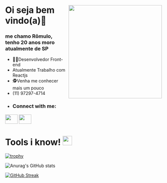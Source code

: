 <img style="margin-top:40px" align="right" width="300" src="https://user-images.githubusercontent.com/78929942/185489090-3d717cae-9132-4e52-9cc8-fdb4250d2c81.png">

# Oi seja bem vindo(a)🖖 

### me chamo Rômulo, tenho 20 anos moro atualmente de SP


- 🧑‍💻Desenvolvedor Front-end
- Atualmente Trabalho com Reactjs 
- 🕵️Venha me conhecer mais um pouco
- (11) 97297-4714
- <h3 align="left">Connect with me:</h3>
  <p align="left">

<a href="https://www.linkedin.com/in/r%C3%B4mulo-silva-8363301a5/" target="blank"><img align="center" src="https://cdn.jsdelivr.net/npm/simple-icons@3.0.1/icons/linkedin.svg" alt="" height="30" width="40" /></a>
<a href="https://www.instagram.com/iamromulera.js/" target="blank"><img align="center" src="https://cdn.jsdelivr.net/npm/simple-icons@3.0.1/icons/instagram.svg" alt="" height="30" width="40" /></a>


# Tools i know! <img width="30px" src="https://user-images.githubusercontent.com/78929942/185494063-6c3591e1-d055-4ac0-b6d1-c37cad72eb85.png">

[![trophy](https://github-profile-trophy.vercel.app/?username=rxmulx&theme=dark_dimmed)](https://github.com/rxmulx/github-profile-trophy)

<!--[![Anurag's GitHub stats](https://github-readme-stats.vercel.app/api?username=rxmulx)](https://github.com/anuraghazra/github-readme-stats)-->
![Anurag's GitHub stats](https://github-readme-stats.vercel.app/api?username=rxmulx&theme=dark&show_icons=true&hide=contribs,prs,issues,stars) 
<!--![Anurag's GitHub stats](https://github-readme-stats.vercel.app/api?username=anuraghazra&show_icons=true)-->
[![GitHub Streak](http://github-readme-streak-stats.herokuapp.com?user=rxmulx&theme=dark)](https://git.io/streak-stats)

<!--
**rxmulx/rxmulx** is a ✨ _special_ ✨ repository because its `README.md` (this file) appears on your GitHub profile.

Here are some ideas to get you started:

- 🔭 I’m currently working on ...
- 🌱 I’m currently learning ...
- 👯 I’m looking to collaborate on ...
- 🤔 I’m looking for help with ...
- 💬 Ask me about ...
- 📫 How to reach me: ...
- 😄 Pronouns: ...
- ⚡ Fun fact: ...
-->

